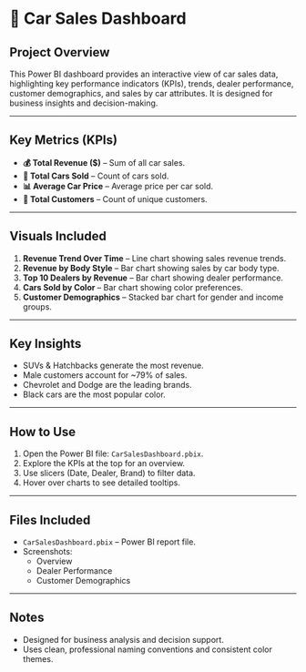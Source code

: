 # 🚗 Car Sales Dashboard

## Project Overview
This Power BI dashboard provides an interactive view of car sales data, highlighting key performance indicators (KPIs), trends, dealer performance, customer demographics, and sales by car attributes. It is designed for business insights and decision-making.

---

## Key Metrics (KPIs)
- **💰 Total Revenue ($)** – Sum of all car sales.  
- **🚗 Total Cars Sold** – Count of cars sold.  
- **📊 Average Car Price** – Average price per car sold.  
- **👥 Total Customers** – Count of unique customers.  

---

## Visuals Included
1. **Revenue Trend Over Time** – Line chart showing sales revenue trends.  
2. **Revenue by Body Style** – Bar chart showing sales by car body type.  
3. **Top 10 Dealers by Revenue** – Bar chart showing dealer performance.  
4. **Cars Sold by Color** – Bar chart showing color preferences.  
5. **Customer Demographics** – Stacked bar chart for gender and income groups.  

---

## Key Insights
- SUVs & Hatchbacks generate the most revenue.  
- Male customers account for ~79% of sales.  
- Chevrolet and Dodge are the leading brands.  
- Black cars are the most popular color.  

---

## How to Use
1. Open the Power BI file: `CarSalesDashboard.pbix`.  
2. Explore the KPIs at the top for an overview.  
3. Use slicers (Date, Dealer, Brand) to filter data.  
4. Hover over charts to see detailed tooltips.  

---

## Files Included
- `CarSalesDashboard.pbix` – Power BI report file.  
- Screenshots:
  - Overview  
  - Dealer Performance  
  - Customer Demographics  

---

## Notes
- Designed for business analysis and decision support.  
- Uses clean, professional naming conventions and consistent color themes.  
